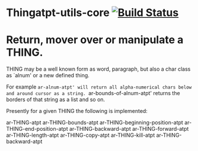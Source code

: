 Thingatpt-utils-core [![Build Status](https://travis-ci.org/thingatpt-utils-core.svg?branch=master)](https://travis-ci.org/andreas-roehler/thingatpt-utils-core)
===

# Return, mover over or manipulate a THING. 

THING may be a well known
form as word, paragraph, but also a char class as
`alnum' or a new defined thing.

For example `ar-alnum-atpt' will return all
alpha-numerical chars below and around cursor as a
string. `ar-bounds-of-alnum-atpt' returns the
borders of that string as a list and so on.

Presently for a given THING the following is
implemented:

ar-THING-atpt
ar-THING-bounds-atpt
ar-THING-beginning-position-atpt
ar-THING-end-position-atpt
ar-THING-backward-atpt
ar-THING-forward-atpt
ar-THING-length-atpt
ar-THING-copy-atpt
ar-THING-kill-atpt
ar-THING-backward-atpt